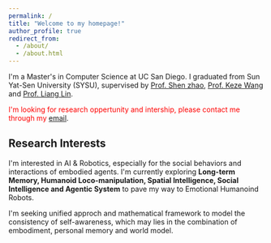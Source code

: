 ```yaml
---
permalink: /
title: "Welcome to my homepage!"
author_profile: true
redirect_from: 
  - /about/
  - /about.html
---
```


I'm a Master's in Computer Science at UC San Diego. I graduated from Sun Yat-Sen University (SYSU), supervised by [Prof. Shen zhao](https://hnyz979.github.io/), [Prof. Keze Wang](https://kezewang.com/) and [Prof. Liang Lin](http://www.linliang.net/). 

<font color="red">I'm looking for research oppertunity and intership, please contact me through my </font>[email](mailto:jit027@ucsd.edu).

## Research Interests

I'm interested in AI & Robotics, especially for the social behaviors and interactions of embodied agents. I'm currently exploring **Long-term Memory, Humanoid Loco-manipulation, Spatial Intelligence, Social Intelligence and Agentic System** to pave my way to Emotional Humanoind Robots.

I'm seeking unified approch and mathematical framework to model the consistency of self-awareness, which may lies in the combination of embodiment, personal memory and world model.